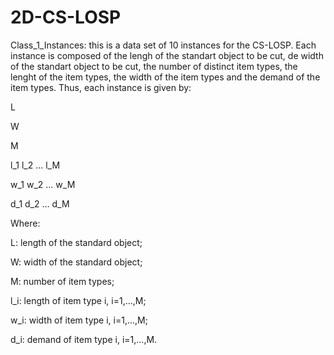 # 2D-CS-LOSP
Class_1_Instances: this is a data set of 10 instances for the CS-LOSP. Each instance is composed of the lengh of the standart object to be cut, de width of the standart object to be cut, the number of distinct item types, the lenght of the item types, the width of the item types and the demand of the item types. Thus, each instance is given by:

L

W

M

l_1  l_2 ... l_M

w_1  w_2 ... w_M

d_1 d_2 ... d_M

Where: 

L: length of the standard object;

W: width of the standard object;

M: number of item types; 

l_i: length of item type i, i=1,...,M;

w_i: width of item type i, i=1,...,M;

d_i: demand of item type i, i=1,...,M.

